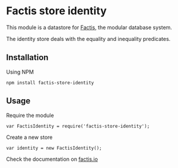# Factis store identity

This module is a datastore for [Factis](http://factis.io), the modular database system.

The identity store deals with the equality and inequality predicates.

## Installation

Using NPM

    npm install factis-store-identity

## Usage

Require the module

    var FactisIdentity = require('factis-store-identity');

Create a new store

    var identity = new FactisIdentity();

Check the documentation on [factis.io](http://factis.io)
